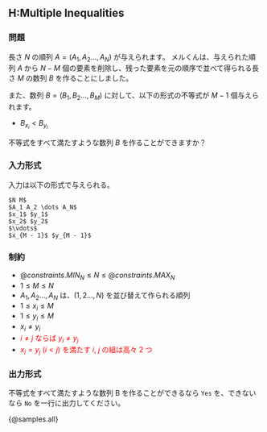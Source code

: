 ## H:Multiple Inequalities

### 問題
長さ $N$ の順列 $A = (A_1, A_2 \ldots, A_N)$ が与えられます。
メルくんは、与えられた順列 $A$ から $N - M$ 個の要素を削除し、残った要素を元の順序で並べて得られる長さ $M$ の数列 $B$ を作ることにしました。

また、数列 $B = (B_1, B_2 \ldots, B_M)$ に対して、以下の形式の不等式が $M-1$ 個与えられます。

 - $B_{x_i} < B_{y_i}$
 
不等式をすべて満たすような数列 $B$ を作ることができますか？


### 入力形式
入力は以下の形式で与えられる。

```
$N M$
$A_1 A_2 \dots A_N$
$x_1$ $y_1$
$x_2$ $y_2$
$\vdots$
$x_{M - 1}$ $y_{M - 1}$
```

### 制約

- ${@constraints.MIN_N} \leq N \leq {@constraints.MAX_N}$
- $1 \leq M \leq N$
- $A_1, A_2 \ldots, A_N$ は、$(1, 2 \ldots, N)$ を並び替えて作られる順列
- $1 \leq x_i \leq M$
- $1 \leq y_i \leq M$
- $x_i \neq y_i$
- <span style="color: red;">$i \neq j$ ならば $y_i \neq y_j$</span>
- <span style="color: red;">$x_i = y_j$ $(i < j)$ を満たす $i$, $j$ の組は高々 2 つ</span>

### 出力形式
不等式をすべて満たすような数列 B を作ることができるなら `Yes` を、できないなら `No` を一行に出力してください。

{@samples.all}
